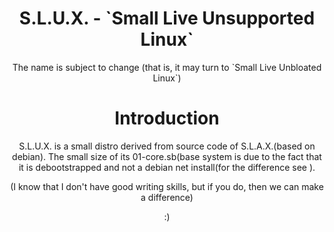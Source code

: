 <head>
<center><h1>S.L.U.X. - `Small Live Unsupported Linux`</h1></center>
<center>
The name is subject to change (that is, it may turn to `Small Live Unbloated Linux`)

<h1> Introduction</h1>
<p>S.L.U.X. is a small distro derived from source code of S.L.A.X.(based on debian).
The small size of its 01-core.sb(base system is due to the fact that it is debootstrapped and not a debian net install(for the difference see ).

(I know that I don't have good writing skills, but if you do, then we can make a difference)
</p><p>
:)
<p>
</center>
